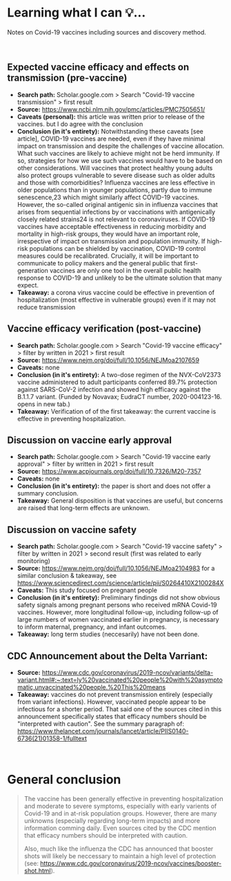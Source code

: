 # Learning what I can 💡...
Notes on Covid-19 vaccines including sources and discovery method.

&nbsp;
## Expected vaccine efficacy and effects on transmission (pre-vaccine)
- **Search path:** Scholar.google.com > Search "Covid-19 vaccine transmission" > first result
- **Source:** https://www.ncbi.nlm.nih.gov/pmc/articles/PMC7505651/
- **Caveats (personal):** this article was written prior to release of the vaccines. but I do agree with the conclusion
- **Conclusion (in it's entirety):** Notwithstanding these caveats [see article], COVID-19 vaccines are needed, even if they have minimal impact on transmission and despite the challenges of vaccine allocation. What such vaccines are likely to achieve might not be herd immunity. If so, strategies for how we use such vaccines would have to be based on other considerations. Will vaccines that protect healthy young adults also protect groups vulnerable to severe disease such as older adults and those with comorbidities? Influenza vaccines are less effective in older populations than in younger populations, partly due to immune senescence,23 which might similarly affect COVID-19 vaccines. However, the so-called original antigenic sin in influenza vaccines that arises from sequential infections by or vaccinations with antigenically closely related strains24 is not relevant to coronaviruses. If COVID-19 vaccines have acceptable effectiveness in reducing morbidity and mortality in high-risk groups, they would have an important role, irrespective of impact on transmission and population immunity. If high-risk populations can be shielded by vaccination, COVID-19 control measures could be recalibrated. Crucially, it will be important to communicate to policy makers and the general public that first-generation vaccines are only one tool in the overall public health response to COVID-19 and unlikely to be the ultimate solution that many expect.
- **Takeaway:** a corona virus vaccine could be effective in prevention of hospitalization (most effective in vulnerable groups) even if it may not reduce transmission

## Vaccine efficacy verification (post-vaccine)
- **Search path:** Scholar.google.com > Search "Covid-19 vaccine efficacy" > filter by written in 2021 > first result
- **Source:** https://www.nejm.org/doi/full/10.1056/NEJMoa2107659
- **Caveats:** none
- **Conclusion (in it's entirety):** A two-dose regimen of the NVX-CoV2373 vaccine administered to adult participants conferred 89.7% protection against SARS-CoV-2 infection and showed high efficacy against the B.1.1.7 variant. (Funded by Novavax; EudraCT number, 2020-004123-16. opens in new tab.)
- **Takeaway:** Verification of of the first takeaway: the current vaccine is effective in preventing hospitalization. 

## Discussion on vaccine early approval
- **Search path:** Scholar.google.com > Search "Covid-19 vaccine early approval" > filter by written in 2021 > first result
- **Source:** https://www.acpjournals.org/doi/full/10.7326/M20-7357
- **Caveats:** none
- **Conclusion (in it's entirety):** the paper is short and does not offer a summary conclusion. 
- **Takeaway:** General disposition is that vaccines are useful, but concerns are raised that long-term effects are unknown.

## Discussion on vaccine safety
- **Search path:** Scholar.google.com > Search "Covid-19 vaccine safety" > filter by written in 2021 > second result (first was related to early monitoring)
- **Source:** https://www.nejm.org/doi/full/10.1056/NEJMoa2104983 for a similar conclusion & takeaway, see https://www.sciencedirect.com/science/article/pii/S0264410X2100284X
- **Caveats:** This study focused on pregnant people
- **Conclusion (in it's entirety):** Preliminary findings did not show obvious safety signals among pregnant persons who received mRNA Covid-19 vaccines. However, more longitudinal follow-up, including follow-up of large numbers of women vaccinated earlier in pregnancy, is necessary to inform maternal, pregnancy, and infant outcomes.
- **Takeaway:** long term studies (neccesarily) have not been done.


## CDC Announcement about the Delta Varriant:
- **Source:** https://www.cdc.gov/coronavirus/2019-ncov/variants/delta-variant.html#:~:text=ly%20vaccinated%20people%20with%20asymptomatic,unvaccinated%20people.%20This%20means
- **Takeaway:** vaccines do not prevent transmission entirely (especially from variant infections). However, vaccinated people appear to be infectious for a shorter period. That said one of the sources cited in this announcement specifically states that efficacy numbers should be "interpreted with caution". See the summary paragraph of: https://www.thelancet.com/journals/lancet/article/PIIS0140-6736(21)01358-1/fulltext

&nbsp;
# General conclusion
> The vaccine has been generally effective in preventing hospitalization and moderate to severe symptoms, especially with early varients of Covid-19 and in at-risk population groups. However, there are many unknowns (especially regarding long-term impacts) and more information comming daily. Even sources cited by the CDC mention that efficacy numbers should be interpreted with caution.
> 
> Also, much like the influenza the CDC has announced that booster shots will likely be neccessary to maintain a high level of protection (see: https://www.cdc.gov/coronavirus/2019-ncov/vaccines/booster-shot.html).